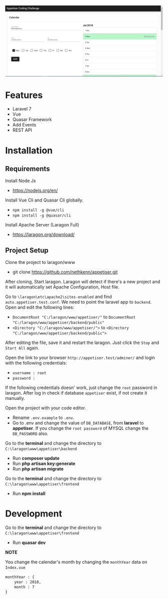 ![](Banner.PNG)
# Features
* Laravel 7
* Vue 
* Quasar Framework
* Add Events
* REST API
# Installation
 ## Requirements
 
 Install Node Js
 * https://nodejs.org/en/
 
 Install Vue Cli and Quasar Cli globally.
 * `npm install -g @vue/cli`
 * `npm install -g @quasar/cli`
 
 Install Apache Server (Laragon Full)
 * https://laragon.org/download/
 
 ## Project Setup
 Clone the project to laragon/www
 * git clone https://github.com/nethkenn/appetiser.git
 
 After cloning, Start laragon. Laragon will detect if there's a new project and it will automatically set Apache Configuration, Host file.
 
 Go to `\laragon\etc\apache2\sites-enabled` and find `auto.appetiser.test.conf`. We need to point the laravel app to `backend`. Open and edit the following lines:
 * `DocumentRoot "C:/laragon/www/appetiser/"` to `DocumentRoot "C:/laragon/www/appetiser/backend/public"`
 * `<Directory "C:/laragon/www/appetiser/">` to `<Directory "C:/laragon/www/appetiser/backend/public">`
 
 After editing the file, save it and restart the laragon. Just click the `Stop` and `Start All` again.
 
 Open the link to your browser `http://appetiser.test/adminer/` and login with the following credentials:
 * `username : root`
 * `password :`
 
 If the following credentials doesn' work, just change the `root` password in laragon. After log in check if database `appetiser` exist, if not create it manually.
 
 
 Open the project with your code editor.
 * Rename `.env.example` to `.env`. 
 * Go to .env and change the value of `DB_DATABASE`, from **laravel** to **appetiser**. If you change the `root password` of MYSQL change the `DB_PASSWORD` also.
 
 
 Go to the **terminal** and change the directory to `C:\laragon\www\appetiser\backend`
 
 * Run **composer update**
 * Run **php artisan key:generate**
 * Run **php artisan migrate**
 
  Go to the **terminal** and change the directory to `C:\laragon\www\appetiser\frontend`

 * Run **npm install**
 
 # Development
 
 Go to the **terminal** and change the directory to `C:\laragon\www\appetiser\frontend`
 
 * Run **quasar dev**
 
**NOTE**

You change the calendar's month by changing the `monthYear` data on `Index.vue`

  	monthYear : {
        year : 2018,
        month : 7
  	}
